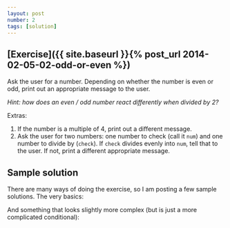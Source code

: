 ```yaml
---
layout: post
number: 2
tags: [solution]
---
```


## [Exercise]({{ site.baseurl }}{% post_url 2014-02-05-02-odd-or-even %})

Ask the user for a number. Depending on whether the number is even or odd, print out an appropriate message to the user. 

_Hint: how does an even / odd number react differently when divided by 2?_

Extras: 

1. If the number is a multiple of 4, print out a different message. 
2. Ask the user for two numbers: one number to check (call it `num`) and one number to divide by (`check`). If `check` divides evenly into `num`, tell that to the user. If not, print a different appropriate message.

## Sample solution

There are many ways of doing the exercise, so I am posting a few sample solutions. The very basics: 

<script src="https://gist.github.com/anonymous/8838738.js"></script>

And something that looks slightly more complex (but is just a more complicated conditional): 

<script src="https://gist.github.com/eugenepark81/1fd606c626c1946ddcc8.js"></script>